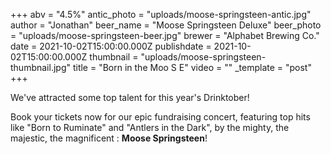 +++
abv = "4.5%"
antic_photo = "uploads/moose-springsteen-antic.jpg"
author = "Jonathan"
beer_name = "Moose Springsteen Deluxe"
beer_photo = "uploads/moose-springsteen-beer.jpg"
brewer = "Alphabet Brewing Co."
date = 2021-10-02T15:00:00.000Z
publishdate = 2021-10-02T15:00:00.000Z
thumbnail = "uploads/moose-springsteen-thumbnail.jpg"
title = "Born in the Moo S E"
video = ""
_template = "post"
+++

We've attracted some top talent for this year's Drinktober!

Book your tickets now for our epic fundraising concert, featuring top hits like "Born to Ruminate" and "Antlers in the Dark", by the mighty, the majestic, the magnificent : **Moose Springsteen**!
